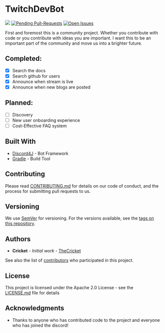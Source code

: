# TwitchDevBot

[![](https://img.shields.io/discord/504015559252377601.svg)](https://discordapp.com/invite/G8UQqNy) [![Pending Pull-Requests](http://githubbadges.herokuapp.com/thecricket/twitchdevbot/pulls.svg?style=flat)](https://github.com/thecricket/twitchdevbot/pulls) [![Open Issues](http://githubbadges.herokuapp.com/thecricket/twitchdevbot/issues.svg?style=flat)](https://github.com/thecricket/twitchdevbot/issues)

First and foremost this is a community project. Whether you contribute with code or you contribute with ideas you are important. I want this to be an important part of the community and move us into a brighter future.

## Completed:
- [x] Search the docs
- [x] Search github for users
- [x] Announce when stream is live
- [x] Announce when new blogs are posted

## Planned:
- [ ] Discovery
- [ ] New user onboarding experience
- [ ] Cost-Effective FAQ system

## Built With

* [Discord4J](https://github.com/Discord4J/Discord4J) - Bot Framework
* [Gradle](https://gradle.org/) - Build Tool

## Contributing

Please read [CONTRIBUTING.md](https://github.com/TheCricket/TwitchDevBot/blob/master/CONTRIBUTING.md) for details on our code of conduct, and the process for submitting pull requests to us.

## Versioning

We use [SemVer](http://semver.org/) for versioning. For the versions available, see the [tags on this repository](https://github.com/thecricket/twitchdevbot/tags).

## Authors

* **Cricket** - *Initial work* - [TheCricket](https://github.com/TheCricket)

See also the list of [contributors](https://github.com/thecricket/twitchdevbot/contributors) who participated in this project.

## License

This project is licensed under the Apache 2.0 License - see the [LICENSE.md](LICENSE.md) file for details

## Acknowledgments

* Thanks to anyone who has contributed code to the project and everyone who has joined the discord!
